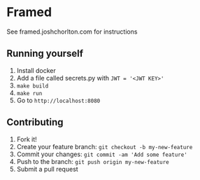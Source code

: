 # Framed

See framed.joshchorlton.com for instructions

## Running yourself
1. Install docker
2. Add a file called secrets.py with `JWT = '<JWT KEY>'`
3. `make build`
4. `make run`
5. Go to `http://localhost:8080`

## Contributing
1. Fork it!
2. Create your feature branch: `git checkout -b my-new-feature`
3. Commit your changes: `git commit -am 'Add some feature'`
4. Push to the branch: `git push origin my-new-feature`
5. Submit a pull request
